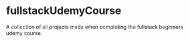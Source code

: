 # fullstackUdemyCourse
A collection of all projects made when completing the fullstack beginners udemy course.
